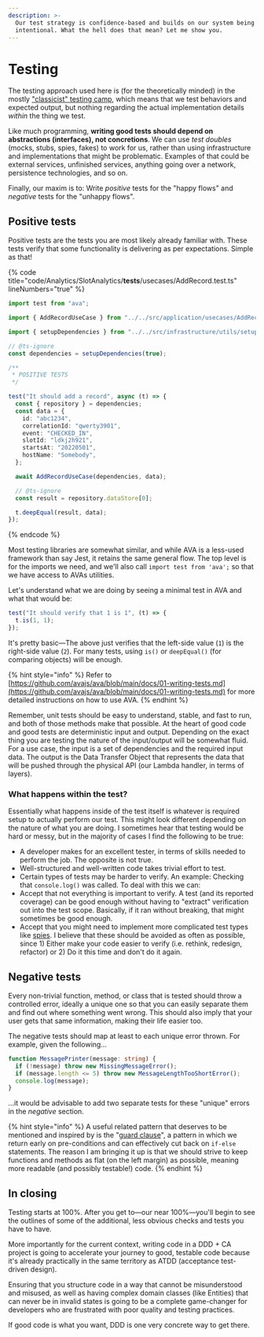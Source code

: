 ```yaml
---
description: >-
  Our test strategy is confidence-based and builds on our system being highly
  intentional. What the hell does that mean? Let me show you.
---
```


# Testing

The testing approach used here is (for the theoretically minded) in the mostly ["classicist" testing camp](https://martinfowler.com/articles/mocksArentStubs.html#ClassicalAndMockistTesting), which means that we test behaviors and expected output, but nothing regarding the actual implementation details _within_ the thing we test.

Like much programming, **writing good tests should depend on abstractions (interfaces), not concretions**. We can use _test doubles_ (mocks, stubs, spies, fakes) to work for us, rather than using infrastructure and implementations that might be problematic. Examples of that could be external services, unfinished services, anything going over a network, persistence technologies, and so on.

Finally, our maxim is to: Write _positive_ tests for the "happy flows" and _negative_ tests for the "unhappy flows".

## Positive tests

Positive tests are the tests you are most likely already familiar with. These tests verify that some functionality is delivering as per expectations. Simple as that!

{% code title="code/Analytics/SlotAnalytics/__tests__/usecases/AddRecord.test.ts" lineNumbers="true" %}

```typescript
import test from "ava";

import { AddRecordUseCase } from "../../src/application/usecases/AddRecordUseCase";

import { setupDependencies } from "../../src/infrastructure/utils/setupDependencies";

// @ts-ignore
const dependencies = setupDependencies(true);

/**
 * POSITIVE TESTS
 */

test("It should add a record", async (t) => {
  const { repository } = dependencies;
  const data = {
    id: "abc1234",
    correlationId: "qwerty3901",
    event: "CHECKED_IN",
    slotId: "ldkj2h921",
    startsAt: "20220501",
    hostName: "Somebody",
  };

  await AddRecordUseCase(dependencies, data);

  // @ts-ignore
  const result = repository.dataStore[0];

  t.deepEqual(result, data);
});
```

{% endcode %}

Most testing libraries are somewhat similar, and while AVA is a less-used framework than say Jest, it retains the same general flow. The top level is for the imports we need, and we'll also call `import test from 'ava';` so that we have access to AVAs utilities.

Let's understand what we are doing by seeing a minimal test in AVA and what that would be:

```typescript
test("It should verify that 1 is 1", (t) => {
  t.is(1, 1);
});
```

It's pretty basic—The above just verifies that the left-side value (`1`) is the right-side value (`2`). For many tests, using `is()` or `deepEqual()` (for comparing objects) will be enough.

{% hint style="info" %}
Refer to [https://github.com/avajs/ava/blob/main/docs/01-writing-tests.md](https://github.com/avajs/ava/blob/main/docs/01-writing-tests.md) for more detailed instructions on how to use AVA.
{% endhint %}

Remember, unit tests should be easy to understand, stable, and fast to run, and both of those methods make that possible. At the heart of good code and good tests are deterministic input and output. Depending on the exact thing you are testing the nature of the input/output will be somewhat fluid. For a use case, the input is a set of dependencies and the required input data. The output is the Data Transfer Object that represents the data that will be pushed through the physical API (our Lambda handler, in terms of layers).

### What happens within the test?

Essentially what happens inside of the test itself is whatever is required setup to actually perform our test. This might look different depending on the nature of what you are doing. I sometimes hear that testing would be hard or messy, but in the majority of cases I find the following to be true:

- A developer makes for an excellent tester, in terms of skills needed to perform the job. The opposite is not true.
- Well-structured and well-written code takes trivial effort to test.
- Certain types of tests may be harder to verify. An example: Checking that `console.log()` was called. To deal with this we can:
- Accept that not everything is important to verify. A test (and its reported coverage) can be good enough without having to "extract" verification out into the test scope. Basically, if it ran without breaking, that might sometimes be good enough.
- Accept that you might need to implement more complicated test types like [spies](https://blog.bitsrc.io/unit-testing-deep-dive-what-are-stubs-mocks-spies-and-dummies-6f7fde21f710). I believe that these should be avoided as often as possible, since 1) Either make your code easier to verify (i.e. rethink, redesign, refactor) or 2) Do it this time and don't do it again.

## Negative tests

Every non-trivial function, method, or class that is tested should throw a controlled error, ideally a unique one so that you can easily separate them and find out where something went wrong. This should also imply that your user gets that same information, making their life easier too.

The negative tests should map at least to each unique error thrown. For example, given the following...

```typescript
function MessagePrinter(message: string) {
  if (!message) throw new MissingMessageError();
  if (message.length <= 5) throw new MessageLengthTooShortError();
  console.log(message);
}
```

...it would be advisable to add two separate tests for these "unique" errors in the _negative_ section.

{% hint style="info" %}
A useful related pattern that deserves to be mentioned and inspired by is the "[guard clause](https://refactoring.com/catalog/replaceNestedConditionalWithGuardClauses.html)", a pattern in which we return early on pre-conditions and can effectively cut back on `if-else` statements. The reason I am bringing it up is that we should strive to keep functions and methods as flat (on the left margin) as possible, meaning more readable (and possibly testable!) code.
{% endhint %}

## In closing

Testing starts at 100%. After you get to—our near 100%—you'll begin to see the outlines of some of the additional, less obvious checks and tests you have to have.

More importantly for the current context, writing code in a DDD + CA project is going to accelerate your journey to good, testable code because it's already practically in the same territory as ATDD (acceptance test-driven design).

Ensuring that you structure code in a way that cannot be misunderstood and misused, as well as having complex domain classes (like Entities) that can never be in invalid states is going to be a complete game-changer for developers who are frustrated with poor quality and testing practices.

If good code is what you want, DDD is one very concrete way to get there.
